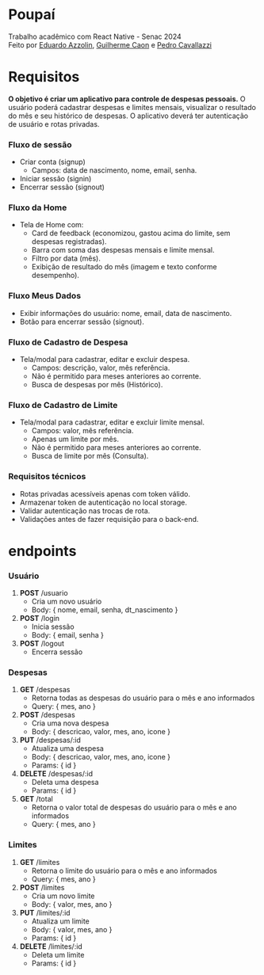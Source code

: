 # Poupaí
Trabalho acadêmico com React Native - Senac 2024 <br>
Feito por [Eduardo Azzolin](https://github.com/eduazzolin), [Guilherme Caon](https://github.com/caon-guilherme) e [Pedro Cavallazzi](https://github.com/PedroCavallazzi)
# Requisitos
**O objetivo é criar um aplicativo para controle de despesas pessoais.** O usuário poderá cadastrar despesas e limites mensais, visualizar o resultado do mês e seu histórico de despesas. O aplicativo deverá ter autenticação de usuário e rotas privadas.
### Fluxo de sessão
- Criar conta (signup)
  - Campos: data de nascimento, nome, email, senha.
- Iniciar sessão (signin)
- Encerrar sessão (signout)
### Fluxo da Home
- Tela de Home com:
  - Card de feedback (economizou, gastou acima do limite, sem despesas registradas).
  - Barra com soma das despesas mensais e limite mensal.
  - Filtro por data (mês).
  - Exibição de resultado do mês (imagem e texto conforme desempenho).
### Fluxo Meus Dados
- Exibir informações do usuário: nome, email, data de nascimento.
- Botão para encerrar sessão (signout).
### Fluxo de Cadastro de Despesa
- Tela/modal para cadastrar, editar e excluir despesa.
  - Campos: descrição, valor, mês referência.
  - Não é permitido para meses anteriores ao corrente. 
  - Busca de despesas por mês (Histórico).
### Fluxo de Cadastro de Limite
- Tela/modal para cadastrar, editar e excluir limite mensal.
  - Campos: valor, mês referência.
  - Apenas um limite por mês.
  - Não é permitido para meses anteriores ao corrente.
  - Busca de limite por mês (Consulta).
### Requisitos técnicos
- Rotas privadas acessíveis apenas com token válido.
- Armazenar token de autenticação no local storage.
- Validar autenticação nas trocas de rota.
- Validações antes de fazer requisição para o back-end.
# endpoints
### Usuário
1. **POST** /usuario
   - Cria um novo usuário
   - Body: { nome, email, senha, dt_nascimento }
2. **POST** /login
   - Inicia sessão
   - Body: { email, senha }
3. **POST** /logout
    - Encerra sessão
### Despesas
1. **GET** /despesas
   - Retorna todas as despesas do usuário para o mês e ano informados
   - Query: { mes, ano }
2. **POST** /despesas
   - Cria uma nova despesa
   - Body: { descricao, valor, mes, ano, icone }
3. **PUT** /despesas/:id
    - Atualiza uma despesa
    - Body: { descricao, valor, mes, ano, icone }
    - Params: { id }
4. **DELETE** /despesas/:id
    - Deleta uma despesa
    - Params: { id }
5. **GET** /total
    - Retorna o valor total de despesas do usuário para o mês e ano informados
    - Query: { mes, ano }
### Limites
1. **GET** /limites
   - Retorna o limite do usuário para o mês e ano informados
   - Query: { mes, ano }
2. **POST** /limites
    - Cria um novo limite
    - Body: { valor, mes, ano }
3. **PUT** /limites/:id
    - Atualiza um limite
    - Body: { valor, mes, ano }
    - Params: { id }
4. **DELETE** /limites/:id
    - Deleta um limite
    - Params: { id }